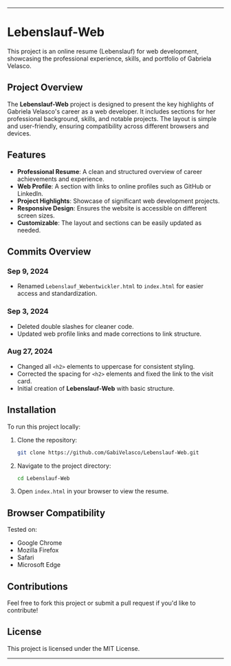 
---

# Lebenslauf-Web

This project is an online resume (Lebenslauf) for web development, showcasing the professional experience, skills, and portfolio of Gabriela Velasco.

## Project Overview

The **Lebenslauf-Web** project is designed to present the key highlights of Gabriela Velasco's career as a web developer. It includes sections for her professional background, skills, and notable projects. The layout is simple and user-friendly, ensuring compatibility across different browsers and devices.

## Features

- **Professional Resume**: A clean and structured overview of career achievements and experience.
- **Web Profile**: A section with links to online profiles such as GitHub or LinkedIn.
- **Project Highlights**: Showcase of significant web development projects.
- **Responsive Design**: Ensures the website is accessible on different screen sizes.
- **Customizable**: The layout and sections can be easily updated as needed.

## Commits Overview

### Sep 9, 2024
- Renamed `Lebenslauf_Webentwickler.html` to `index.html` for easier access and standardization.

### Sep 3, 2024
- Deleted double slashes for cleaner code.
- Updated web profile links and made corrections to link structure.

### Aug 27, 2024
- Changed all `<h2>` elements to uppercase for consistent styling.
- Corrected the spacing for `<h2>` elements and fixed the link to the visit card.
- Initial creation of **Lebenslauf-Web** with basic structure.

## Installation

To run this project locally:

1. Clone the repository:
   ```bash
   git clone https://github.com/GabiVelasco/Lebenslauf-Web.git
   ```
2. Navigate to the project directory:
   ```bash
   cd Lebenslauf-Web
   ```
3. Open `index.html` in your browser to view the resume.

## Browser Compatibility

Tested on:

- Google Chrome
- Mozilla Firefox
- Safari
- Microsoft Edge

## Contributions

Feel free to fork this project or submit a pull request if you'd like to contribute!

## License

This project is licensed under the MIT License.

---

